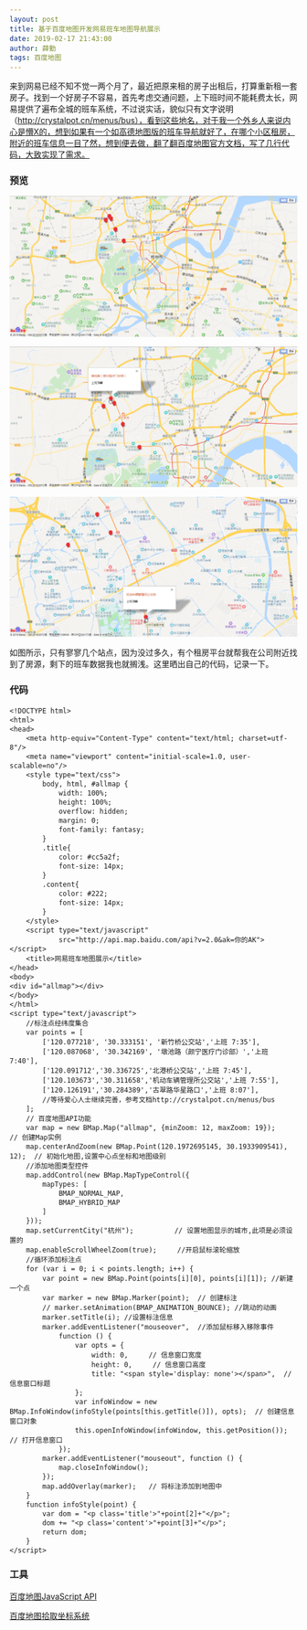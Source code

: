 ```yaml
---
layout: post
title: 基于百度地图开发网易班车地图导航展示
date: 2019-02-17 21:43:00
author: 薛勤
tags: 百度地图
---
```

来到网易已经不知不觉一两个月了，最近把原来租的房子出租后，打算重新租一套房子。找到一个好房子不容易，首先考虑交通问题，上下班时间不能耗费太长，网易提供了遍布全城的班车系统，不过说实话，貌似只有文字说明（http://crystalpot.cn/menus/bus），看到这些地名，对于我一个外乡人来说内心是懵X的，想到如果有一个如高德地图版的班车导航就好了，在哪个小区租房，附近的班车信息一目了然，想到便去做，翻了翻百度地图官方文档，写了几行代码，大致实现了需求。

### 预览

![](./20190217基于百度地图开发网易班车地图导航展示/1136672-20190217214231907-588450126.png)

![](./20190217基于百度地图开发网易班车地图导航展示/1136672-20190217214239683-514160361.png)

![](./20190217基于百度地图开发网易班车地图导航展示/1136672-20190217214247697-654361917.png)


如图所示，只有寥寥几个站点，因为没过多久，有个租房平台就帮我在公司附近找到了房源，剩下的班车数据我也就搁浅。这里晒出自己的代码，记录一下。

### 代码

```
<!DOCTYPE html>
<html>
<head>
    <meta http-equiv="Content-Type" content="text/html; charset=utf-8"/>
    <meta name="viewport" content="initial-scale=1.0, user-scalable=no"/>
    <style type="text/css">
        body, html, #allmap {
            width: 100%;
            height: 100%;
            overflow: hidden;
            margin: 0;
            font-family: fantasy;
        }
        .title{
            color: #cc5a2f;
            font-size: 14px;
        }
        .content{
            color: #222;
            font-size: 14px;
        }
    </style>
    <script type="text/javascript"
            src="http://api.map.baidu.com/api?v=2.0&ak=你的AK"></script>
    <title>网易班车地图展示</title>
</head>
<body>
<div id="allmap"></div>
</body>
</html>
<script type="text/javascript">
    //标注点经纬度集合
    var points = [
        ['120.077218', '30.333151', '新竹桥公交站','上班 7:35'],
        ['120.087068', '30.342169', '墩池路（颜宁医疗门诊部）','上班 7:40'],
        ['120.091712','30.336725','北港桥公交站','上班 7:45'],
        ['120.103673','30.311658','机动车辆管理所公交站','上班 7:55'],
        ['120.126191','30.284389','古翠路华星路口','上班 8:07'],
        //等待爱心人士继续完善，参考文档http://crystalpot.cn/menus/bus
    ];
    // 百度地图API功能
    var map = new BMap.Map("allmap", {minZoom: 12, maxZoom: 19});    // 创建Map实例
    map.centerAndZoom(new BMap.Point(120.1972695145, 30.1933909541), 12);  // 初始化地图,设置中心点坐标和地图级别
    //添加地图类型控件
    map.addControl(new BMap.MapTypeControl({
        mapTypes: [
            BMAP_NORMAL_MAP,
            BMAP_HYBRID_MAP
        ]
    }));
    map.setCurrentCity("杭州");          // 设置地图显示的城市,此项是必须设置的
    map.enableScrollWheelZoom(true);     //开启鼠标滚轮缩放
    //循环添加标注点
    for (var i = 0; i < points.length; i++) {
        var point = new BMap.Point(points[i][0], points[i][1]); //新建一个点
        var marker = new BMap.Marker(point);  // 创建标注
        // marker.setAnimation(BMAP_ANIMATION_BOUNCE); //跳动的动画
        marker.setTitle(i); //设置标注信息
        marker.addEventListener("mouseover",  //添加鼠标移入移除事件
            function () {
                var opts = {
                    width: 0,     // 信息窗口宽度
                    height: 0,     // 信息窗口高度
                    title: "<span style='display: none'></span>",  // 信息窗口标题
                };
                var infoWindow = new BMap.InfoWindow(infoStyle(points[this.getTitle()]), opts);  // 创建信息窗口对象
                this.openInfoWindow(infoWindow, this.getPosition());      // 打开信息窗口
            });
        marker.addEventListener("mouseout", function () {
            map.closeInfoWindow();
        });
        map.addOverlay(marker);   // 将标注添加到地图中
    }
    function infoStyle(point) {
        var dom = "<p class='title'>"+point[2]+"</p>";
        dom += "<p class='content'>"+point[3]+"</p>";
        return dom;
    }
</script>
```

### 工具

[百度地图JavaScript API ](http://lbsyun.baidu.com/index.php?title=jspopular)

[百度地图拾取坐标系统](http://api.map.baidu.com/lbsapi/getpoint/index.html)